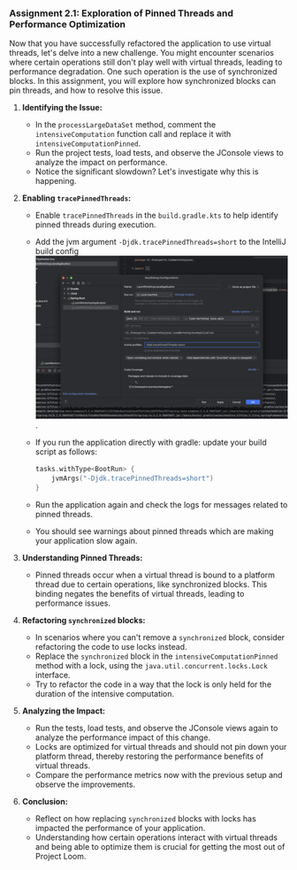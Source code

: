 ### Assignment 2.1: Exploration of Pinned Threads and Performance Optimization

Now that you have successfully refactored the application to use virtual threads, let's delve into a new challenge. You might encounter scenarios where certain operations still don't play well with virtual threads, leading to performance degradation. One such operation is the use of synchronized blocks. In this assignment, you will explore how synchronized blocks can pin threads, and how to resolve this issue.

1. **Identifying the Issue:**
    - In the `processLargeDataSet` method, comment the `intensiveComputation` function call and replace it with `intensiveComputationPinned`.
    - Run the project tests, load tests, and observe the JConsole views to analyze the impact on performance.
    - Notice the significant slowdown? Let's investigate why this is happening.

2. **Enabling `tracePinnedThreads`:**
    - Enable `tracePinnedThreads` in the `build.gradle.kts` to help identify pinned threads during execution. 
    - Add the jvm argument `-Djdk.tracePinnedThreads=short` to the IntelliJ build config ![](jvm-args.png).
   - If you run the application directly with gradle: update your build script as follows:
        ```kotlin
        tasks.withType<BootRun> {
            jvmArgs("-Djdk.tracePinnedThreads=short")
        }
        ```
   
    - Run the application again and check the logs for messages related to pinned threads.
    - You should see warnings about pinned threads which are making your application slow again.

3. **Understanding Pinned Threads:**
    - Pinned threads occur when a virtual thread is bound to a platform thread due to certain operations, like synchronized blocks. This binding negates the benefits of virtual threads, leading to performance issues.

4. **Refactoring `synchronized` blocks:**
    - In scenarios where you can't remove a `synchronized` block, consider refactoring the code to use locks instead.
    - Replace the `synchronized` block in the `intensiveComputationPinned` method with a lock, using the `java.util.concurrent.locks.Lock` interface.
    - Try to refactor the code in a way that the lock is only held for the duration of the intensive computation.

5. **Analyzing the Impact:**
    - Run the tests, load tests, and observe the JConsole views again to analyze the performance impact of this change.
    - Locks are optimized for virtual threads and should not pin down your platform thread, thereby restoring the performance benefits of virtual threads.
    - Compare the performance metrics now with the previous setup and observe the improvements.

6. **Conclusion:**
    - Reflect on how replacing `synchronized` blocks with locks has impacted the performance of your application.
    - Understanding how certain operations interact with virtual threads and being able to optimize them is crucial for getting the most out of Project Loom.